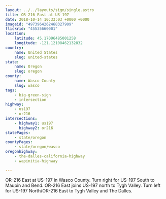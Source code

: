```yaml
---
layout: ../../layouts/sign/single.astro
title: OR-216 East at US-197
date: 2018-10-14 10:33:03 +0000 +0000
imageid: "4973964262468327909"
flickrid: "45535660001"
location:
    latitude: 45.17096485001258
    longitude: -121.12108462132832
country:
    name: United States
    slug: united-states
state:
    name: Oregon
    slug: oregon
county:
    name: Wasco County
    slug: wasco
tags:
    - big-green-sign
    - intersection
highway:
    - us197
    - or216
intersections:
    - highway1: us197
      highway2: or216
statePages:
    - state/oregon
countyPages:
    - state/oregon/wasco
oregonhighway:
    - the-dalles-california-highway
    - wapinitia-highway

---
```

OR-216 East at US-197 in Wasco County.  Turn right for US-197 South to Maupin and Bend.  OR-216 East joins US-197 north to Tygh Valley.  Turn left for US-197 North/OR-216 East to Tygh Valley and The Dalles.